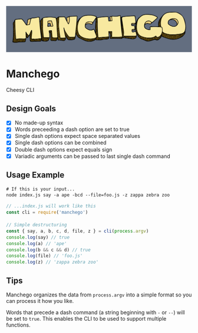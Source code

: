 <img alt="manchego logo" src="manchego-logo.png">

# Manchego
Cheesy CLI

## Design Goals
- [x] No made-up syntax
- [x] Words preceeding a dash option are set to true
- [x] Single dash options expect space separated values
- [x] Single dash options can be combined
- [x] Double dash options expect equals sign
- [x] Variadic arguments can be passed to last single dash command

## Usage Example
```console
# If this is your input...
node index.js say -a ape -bcd --file=foo.js -z zappa zebra zoo
```

```js
// ...index.js will work like this
const cli = require('manchego')

// Simple destructuring
const { say, a, b, c, d, file, z } = cli(process.argv)
console.log(say) // true
console.log(a) // 'ape'
console.log(b && c && d) // true
console.log(file) // 'foo.js'
console.log(z) // 'zappa zebra zoo'
```

## Tips
Manchego organizes the data from `process.argv` into a simple format so you can process it how you like.

Words that precede a dash command (a string beginning with `-` or `--`) will be set to `true`. This enables the CLI to be used to support multiple functions.
